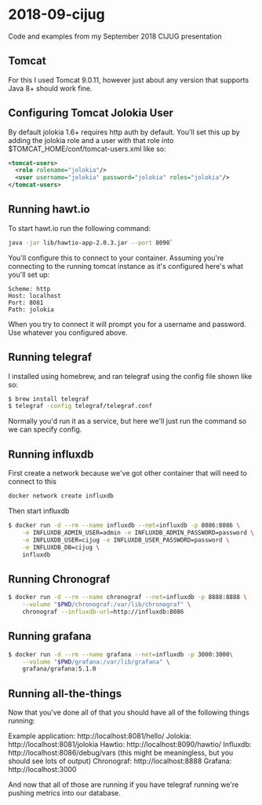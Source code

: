 # 2018-09-cijug
Code and examples from my September 2018 CIJUG presentation

## Tomcat

For this I used Tomcat 9.0.11, however just about any version that supports Java 8+ should work fine.

## Configuring Tomcat Jolokia User

By default jolokia 1.6+ requires http auth by default. You'll set this up by adding the jolokia role and a user with that role into $TOMCAT_HOME/conf/tomcat-users.xml like so:

```xml
<tomcat-users>
  <role rolename="jolokia"/>
  <user username="jolokia" password="jolokia" roles="jolokia"/>
</tomcat-users>
```

## Running hawt.io

To start hawt.io run the following command:
 
```bash
java -jar lib/hawtio-app-2.0.3.jar --port 8090`
```

You'll configure this to connect to your container. Assuming you're connecting to the running tomcat instance as it's configured here's what you'll set up:

```
Scheme: http
Host: localhost
Port: 8081
Path: jolokia
```

When you try to connect it will prompt you for a username and password. Use whatever you configured above.

## Running telegraf

I installed using homebrew, and ran telegraf using the config file shown like so:

```bash
$ brew install telegraf
$ telegraf -config telegraf/telegraf.conf
```

Normally you'd run it as a service, but here we'll just run the command so we can specify config.

## Running influxdb

First create a network because we've got other container that will need to connect to this

```bash
docker network create influxdb
```

Then start influxdb

```bash
$ docker run -d --rm --name influxdb --net=influxdb -p 8086:8086 \
    -e INFLUXDB_ADMIN_USER=admin -e INFLUXDB_ADMIN_PASSWORD=password \
    -e INFLUXDB_USER=cijug -e INFLUXDB_USER_PASSWORD=password \
    -e INFLUXDB_DB=cijug \
    influxdb
```

## Running Chronograf

```bash
$ docker run -d --rm --name chronograf --net=influxdb -p 8888:8888 \
    --volume "$PWD/chronograf:/var/lib/chronograf" \
    chronograf --influxdb-url=http://influxdb:8086
```

## Running grafana

```bash
$ docker run -d --rm --name grafana --net=influxdb -p 3000:3000\
    --volume "$PWD/grafana:/var/lib/grafana" \
    grafana/grafana:5.1.0
```

## Running all-the-things

Now that you've done all of that you should have all of the following things running:

Example application: http://localhost:8081/hello/
Jolokia: http://localhost:8081/jolokia
Hawtio: http://localhost:8090/hawtio/
Influxdb: http://localhost:8086/debug/vars (this might be meaningless, but you should see lots of output)
Chronograf: http://localhost:8888
Grafana: http://localhost:3000

And now that all of those are running if you have telegraf running we're pushing metrics into our database.